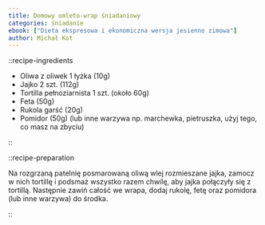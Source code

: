 ```yaml
---
title: Domowy omleto-wrap śniadaniowy
categories: śniadanie
ebook: ["Dieta ekspresowa i ekonomiczna wersja jesienno zimowa"]
author: Michał Kot
---
```


::recipe-ingredients

- Oliwa z oliwek 1 łyżka (10g)
- Jajko 2 szt. (112g)
- Tortilla pełnoziarnista 1 szt. (około 60g)
- Feta (50g)
- Rukola garść (20g)
- Pomidor (50g) (lub inne warzywa np. marchewka, pietruszka, użyj tego, co masz na zbyciu)

::

::recipe-preparation

Na rozgrzaną patelnię posmarowaną oliwą wlej rozmieszane jajka, zamocz w nich tortillę i podsmaż wszystko razem chwilę, aby jajka połączyły się z tortillą. Następnie zawiń całość we wrapa, dodaj rukolę, fetę oraz pomidora (lub inne warzywa) do środka.

::